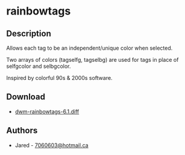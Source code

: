 rainbowtags
====

Description
-----------
Allows each tag to be an independent/unique color
when selected.

Two arrays of colors (tagselfg, tagselbg) are used
for tags in place of selfgcolor and selbgcolor.

Inspired by colorful 90s & 2000s software.

Download
--------
* [dwm-rainbowtags-6.1.diff](dwm-rainbowtags-6.1.diff)

Authors
-------
* Jared - <7060603@hotmail.ca>

